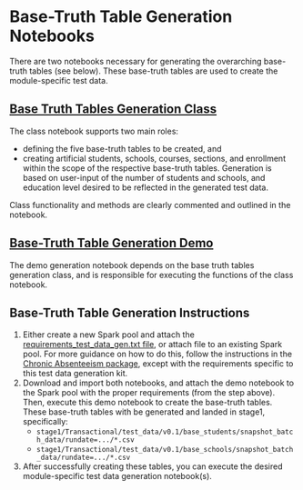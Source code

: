 # Base-Truth Table Generation Notebooks

There are two notebooks necessary for generating the overarching base-truth tables (see below). These base-truth tables are used to create the module-specific test data.

## [Base Truth Tables Generation Class](https://github.com/microsoft/OpenEduAnalytics/blob/main/modules/module_test_data_generation_kit/notebook/test_data_generation_py.ipynb)

The class notebook supports two main roles:
- defining the five base-truth tables to be created, and
- creating artificial students, schools, courses, sections, and enrollment within the scope of the respective base-truth tables. Generation is based on user-input of the number of students and schools, and education level desired to be reflected in the generated test data.

Class functionality and methods are clearly commented and outlined in the notebook.

## [Base-Truth Table Generation Demo](https://github.com/microsoft/OpenEduAnalytics/blob/main/modules/module_test_data_generation_kit/notebook/test_data_gen_demo.ipynb)

The demo generation notebook depends on the base truth tables generation class, and is responsible for executing the functions of the class notebook.

## Base-Truth Table Generation Instructions

1. Either create a new Spark pool and attach the [requirements_test_data_gen.txt file](https://github.com/microsoft/OpenEduAnalytics/blob/main/modules/module_test_data_generation_kit/notebook/requirements_test_data_gen.txt), or attach file to an existing Spark pool. For more guidance on how to do this, follow the instructions in the [Chronic Absenteeism package](https://github.com/microsoft/OpenEduAnalytics/tree/main/packages/package_catalog/Predicting_Chronic_Absenteeism/pipelines#creating-an-apache-spark-pool-with-package-requirements), except with the requirements specific to this test data generation kit.
2. Download and import both notebooks, and attach the demo notebook to the Spark pool with the proper requirements (from the step above). Then, execute this demo notebook to create the base-truth tables. These base-truth tables with be generated and landed in stage1, specifically:
    * ```stage1/Transactional/test_data/v0.1/base_students/snapshot_batch_data/rundate=.../*.csv```
    * ```stage1/Transactional/test_data/v0.1/base_schools/snapshot_batch_data/rundate=.../*.csv```
3. After successfully creating these tables, you can execute the desired module-specific test data generation notebook(s).
